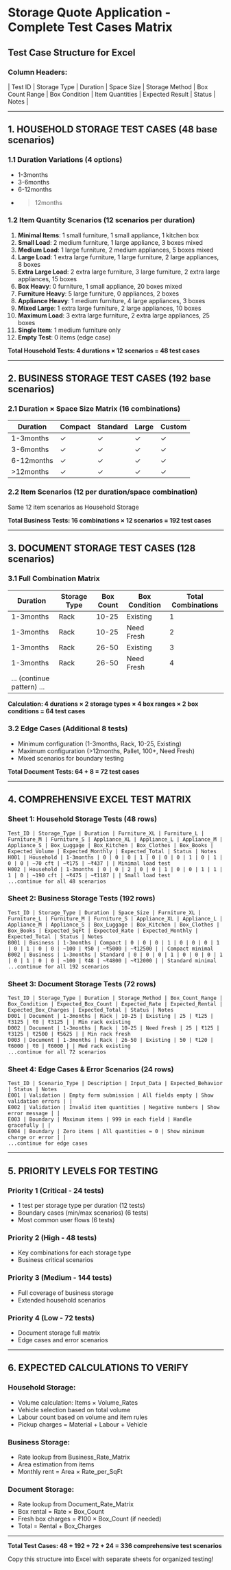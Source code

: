 # Storage Quote Application - Complete Test Cases Matrix

## Test Case Structure for Excel

### Column Headers:
| Test ID | Storage Type | Duration | Space Size | Storage Method | Box Count Range | Box Condition | Item Quantities | Expected Result | Status | Notes |

---

## 1. HOUSEHOLD STORAGE TEST CASES (48 base scenarios)

### 1.1 Duration Variations (4 options)
- 1-3months
- 3-6months  
- 6-12months
- >12months

### 1.2 Item Quantity Scenarios (12 scenarios per duration)
1. **Minimal Items**: 1 small furniture, 1 small appliance, 1 kitchen box
2. **Small Load**: 2 medium furniture, 1 large appliance, 3 boxes mixed
3. **Medium Load**: 1 large furniture, 2 medium appliances, 5 boxes mixed
4. **Large Load**: 1 extra large furniture, 1 large furniture, 2 large appliances, 8 boxes
5. **Extra Large Load**: 2 extra large furniture, 3 large furniture, 2 extra large appliances, 15 boxes
6. **Box Heavy**: 0 furniture, 1 small appliance, 20 boxes mixed
7. **Furniture Heavy**: 5 large furniture, 0 appliances, 2 boxes
8. **Appliance Heavy**: 1 medium furniture, 4 large appliances, 3 boxes
9. **Mixed Large**: 1 extra large furniture, 2 large appliances, 10 boxes
10. **Maximum Load**: 3 extra large furniture, 2 extra large appliances, 25 boxes
11. **Single Item**: 1 medium furniture only
12. **Empty Test**: 0 items (edge case)

**Total Household Tests: 4 durations × 12 scenarios = 48 test cases**

---

## 2. BUSINESS STORAGE TEST CASES (192 base scenarios)

### 2.1 Duration × Space Size Matrix (16 combinations)
| Duration | Compact | Standard | Large | Custom |
|----------|---------|----------|--------|---------|
| 1-3months | ✓ | ✓ | ✓ | ✓ |
| 3-6months | ✓ | ✓ | ✓ | ✓ |
| 6-12months | ✓ | ✓ | ✓ | ✓ |
| >12months | ✓ | ✓ | ✓ | ✓ |

### 2.2 Item Scenarios (12 per duration/space combination)
Same 12 item scenarios as Household Storage

**Total Business Tests: 16 combinations × 12 scenarios = 192 test cases**

---

## 3. DOCUMENT STORAGE TEST CASES (128 scenarios)

### 3.1 Full Combination Matrix
| Duration | Storage Type | Box Count | Box Condition | Total Combinations |
|----------|--------------|-----------|---------------|-------------------|
| 1-3months | Rack | 10-25 | Existing | 1 |
| 1-3months | Rack | 10-25 | Need Fresh | 2 |
| 1-3months | Rack | 26-50 | Existing | 3 |
| 1-3months | Rack | 26-50 | Need Fresh | 4 |
| ... (continue pattern) ... | | | | |

**Calculation: 4 durations × 2 storage types × 4 box ranges × 2 box conditions = 64 test cases**

### 3.2 Edge Cases (Additional 8 tests)
- Minimum configuration (1-3months, Rack, 10-25, Existing)
- Maximum configuration (>12months, Pallet, 100+, Need Fresh)
- Mixed scenarios for boundary testing

**Total Document Tests: 64 + 8 = 72 test cases**

---

## 4. COMPREHENSIVE EXCEL TEST MATRIX

### Sheet 1: Household Storage Tests (48 rows)
```
Test_ID | Storage_Type | Duration | Furniture_XL | Furniture_L | Furniture_M | Furniture_S | Appliance_XL | Appliance_L | Appliance_M | Appliance_S | Box_Luggage | Box_Kitchen | Box_Clothes | Box_Books | Expected_Volume | Expected_Monthly | Expected_Total | Status | Notes
H001 | Household | 1-3months | 0 | 0 | 0 | 1 | 0 | 0 | 0 | 1 | 0 | 1 | 0 | 0 | ~70 cft | ~₹175 | ~₹437 | | Minimal load test
H002 | Household | 1-3months | 0 | 0 | 2 | 0 | 0 | 1 | 0 | 0 | 1 | 1 | 1 | 0 | ~190 cft | ~₹475 | ~₹1187 | | Small load test
...continue for all 48 scenarios
```

### Sheet 2: Business Storage Tests (192 rows)
```
Test_ID | Storage_Type | Duration | Space_Size | Furniture_XL | Furniture_L | Furniture_M | Furniture_S | Appliance_XL | Appliance_L | Appliance_M | Appliance_S | Box_Luggage | Box_Kitchen | Box_Clothes | Box_Books | Expected_SqFt | Expected_Rate | Expected_Monthly | Expected_Total | Status | Notes
B001 | Business | 1-3months | Compact | 0 | 0 | 0 | 1 | 0 | 0 | 0 | 1 | 0 | 1 | 0 | 0 | ~100 | ₹50 | ~₹5000 | ~₹12500 | | Compact minimal
B002 | Business | 1-3months | Standard | 0 | 0 | 0 | 1 | 0 | 0 | 0 | 1 | 0 | 1 | 0 | 0 | ~100 | ₹48 | ~₹4800 | ~₹12000 | | Standard minimal
...continue for all 192 scenarios
```

### Sheet 3: Document Storage Tests (72 rows)
```
Test_ID | Storage_Type | Duration | Storage_Method | Box_Count_Range | Box_Condition | Expected_Box_Count | Expected_Rate | Expected_Rental | Expected_Box_Charges | Expected_Total | Status | Notes
D001 | Document | 1-3months | Rack | 10-25 | Existing | 25 | ₹125 | ₹3125 | ₹0 | ₹3125 | | Min rack existing
D002 | Document | 1-3months | Rack | 10-25 | Need Fresh | 25 | ₹125 | ₹3125 | ₹2500 | ₹5625 | | Min rack fresh
D003 | Document | 1-3months | Rack | 26-50 | Existing | 50 | ₹120 | ₹6000 | ₹0 | ₹6000 | | Med rack existing
...continue for all 72 scenarios
```

### Sheet 4: Edge Cases & Error Scenarios (24 rows)
```
Test_ID | Scenario_Type | Description | Input_Data | Expected_Behavior | Status | Notes
E001 | Validation | Empty form submission | All fields empty | Show validation errors | | 
E002 | Validation | Invalid item quantities | Negative numbers | Show error message | |
E003 | Boundary | Maximum items | 999 in each field | Handle gracefully | |
E004 | Boundary | Zero items | All quantities = 0 | Show minimum charge or error | |
...continue for edge cases
```

---

## 5. PRIORITY LEVELS FOR TESTING

### Priority 1 (Critical - 24 tests)
- 1 test per storage type per duration (12 tests)
- Boundary cases (min/max scenarios) (6 tests)  
- Most common user flows (6 tests)

### Priority 2 (High - 48 tests)
- Key combinations for each storage type
- Business critical scenarios

### Priority 3 (Medium - 144 tests)
- Full coverage of business storage
- Extended household scenarios

### Priority 4 (Low - 72 tests)
- Document storage full matrix
- Edge cases and error scenarios

---

## 6. EXPECTED CALCULATIONS TO VERIFY

### Household Storage:
- Volume calculation: Items × Volume_Rates
- Vehicle selection based on total volume
- Labour count based on volume and item rules
- Pickup charges = Material + Labour + Vehicle

### Business Storage:
- Rate lookup from Business_Rate_Matrix
- Area estimation from items
- Monthly rent = Area × Rate_per_SqFt

### Document Storage:
- Rate lookup from Document_Rate_Matrix
- Box rental = Rate × Box_Count
- Fresh box charges = ₹100 × Box_Count (if needed)
- Total = Rental + Box_Charges

---

**Total Test Cases: 48 + 192 + 72 + 24 = 336 comprehensive test scenarios**

Copy this structure into Excel with separate sheets for organized testing!